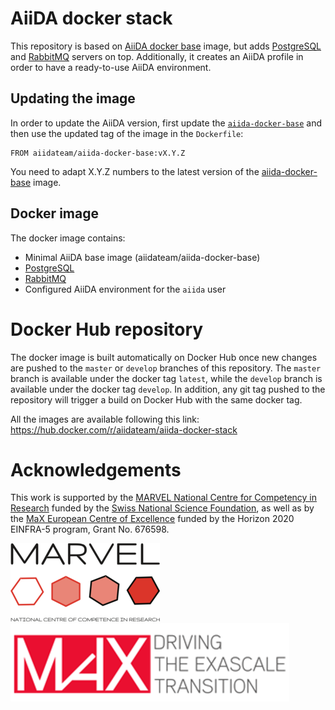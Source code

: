 # AiiDA docker stack

This repository is based on [AiiDA docker base](https://github.com/aiidateam/aiida-docker-base/) image, but adds
[PostgreSQL](https://www.postgresql.org/) and [RabbitMQ](https://www.rabbitmq.com/) servers on top. Additionally, it creates an AiiDA profile in order to have a ready-to-use AiiDA environment.

## Updating the image
In order to update the AiiDA version, first update the [`aiida-docker-base`](https://hub.docker.com/r/aiidateam/aiida-docker-base) and then use the updated tag of the image in the `Dockerfile`:
```
FROM aiidateam/aiida-docker-base:vX.Y.Z

```
You need to adapt X.Y.Z numbers to the latest version of the [aiida-docker-base](https://hub.docker.com/r/aiidateam/aiida-docker-base) image.

## Docker image

The docker image contains:
 * Minimal AiiDA base image (aiidateam/aiida-docker-base)
 * [PostgreSQL](https://www.postgresql.org/)
 * [RabbitMQ](https://www.rabbitmq.com/)
 * Configured AiiDA environment for the `aiida` user

# Docker Hub repository

The docker image is built automatically on Docker Hub once new changes are pushed to the `master` or `develop` branches of this repository.
The `master` branch is available under the docker tag `latest`, while the `develop` branch is available under the docker tag `develop`.
In addition, any git tag pushed to the repository will trigger a build on Docker Hub with the same docker tag.

All the images are available following this link: https://hub.docker.com/r/aiidateam/aiida-docker-stack


# Acknowledgements

This work is supported by the [MARVEL National Centre for Competency in Research](<http://nccr-marvel.ch>)
funded by the [Swiss National Science Foundation](<http://www.snf.ch/en>), as well as by the [MaX
European Centre of Excellence](<http://www.max-centre.eu/>) funded by the Horizon 2020 EINFRA-5 program,
Grant No. 676598.

![MARVEL](miscellaneous/logos/MARVEL.png)
![MaX](miscellaneous/logos/MaX.png)
